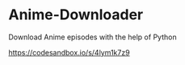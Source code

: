 # Anime-Downloader
Download Anime episodes with the help of Python

https://codesandbox.io/s/4lym1k7z9
